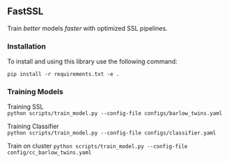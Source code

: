 ## FastSSL

Train *better* models *faster* with optimized SSL pipelines.

### Installation

To install and using this library use the following command: 

```pip install -r requirements.txt -e .```


### Training Models

Training SSL   
```python scripts/train_model.py --config-file configs/barlow_twins.yaml```

Training Classifier  
```python scripts/train_model.py --config-file configs/classifier.yaml```

Train on cluster 
```python scripts/train_model.py --config-file config/cc_barlow_twins.yaml```    
